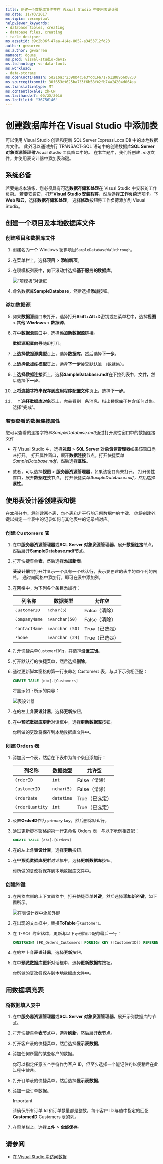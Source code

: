 ```yaml
---
title: 创建一个数据库文件并在 Visual Studio 中使用表设计器
ms.date: 11/03/2017
ms.topic: conceptual
helpviewer_keywords:
- database tables, creating
- database files, creating
- table designer
ms.assetid: 99c2b06f-47aa-414e-8057-a3453712fd23
author: gewarren
ms.author: gewarren
manager: douge
ms.prod: visual-studio-dev15
ms.technology: vs-data-tools
ms.workload:
- data-storage
ms.openlocfilehash: 5d21ba3f239bb4c5e3fdd1ba717b1288956b8550
ms.sourcegitcommit: 30f653d9625ba763f6b58f02fb74a24204d064ea
ms.translationtype: MT
ms.contentlocale: zh-CN
ms.lasthandoff: 06/25/2018
ms.locfileid: "36756146"
---
```

# <a name="create-a-database-and-add-tables-in-visual-studio"></a>创建数据库并在 Visual Studio 中添加表
可以使用 Visual Studio 创建和更新 SQL Server Express LocalDB 中的本地数据库文件。 此外可以通过执行 TRANSACT-SQL 语句中的创建数据库**SQL Server 对象资源管理器**Visual Studio 工具窗口中的。 在本主题中，我们将创建 *.mdf*文件，并使用表设计器中添加表和键。

## <a name="prerequisites"></a>系统必备
若要完成本演练，您必须具有可选**数据存储和处理**在 Visual Studio 中安装的工作负荷。 若要安装它，打开**Visual Studio 安装程序**，然后选择**工作负荷**选项卡。下**Web 和云**，选择**数据存储和处理**。 选择**修改**按钮将工作负荷添加到 Visual Studio。

## <a name="create-a-project-and-a-local-database-file"></a>创建一个项目及本地数据库文件

### <a name="to-create-a-project-and-a-database-file"></a>创建项目和数据库文件
1.  创建名为一个 Windows 窗体项目`SampleDatabaseWalkthrough`。

2.  在菜单栏上，选择**项目** > **添加新项**。

3.  在项模板列表中，向下滚动并选择**基于服务的数据库**。

     ![“项模板”对话框](../data-tools/media/raddata-vsitemtemplates.png)

4.  命名数据库**SampleDatabase**，然后选择**添加**按钮。

### <a name="to-add-a-data-source"></a>添加数据源
5.  如果**数据源**窗口未打开，选择打开**Shift**+**Alt**+**D**密钥或在菜单栏中，选择**视图** > **其他 Windows** > **数据源**。

6.  在中**数据源**窗口中，选择**添加新数据源**链接。

    **数据源配置向导**随即打开。

7. 上**选择数据源类型**页上，选择**数据库**，然后选择**下一步**。

8. 上**选择数据库模型**页上，选择**下一步**接受默认值 （数据集）。

9. 上**选择数据连接**页上，选择**SampleDatabase.mdf**在下拉列表中，文件，然后选择**下一步**。

10. 上**将连接字符串保存到应用程序配置文件**页上，选择**下一步**。

11. 一个**选择数据库对象**页上，你会看到一条消息，指出数据库不包含任何对象。 选择“完成”。

### <a name="to-view-properties-of-the-data-connection"></a>若要查看的数据连接属性
您可以查看的连接字符串*SampleDatabase.mdf*通过打开属性窗口中的数据连接文件：

-   在 Visual Studio 中，选择**视图** > **SQL Server 对象资源管理器**如果该窗口尚未打开。 打开属性窗口，展开**数据连接**节点，打开快捷菜单*SampleDatabase.mdf*，然后选择**属性**。

-   或者，可以选择**视图** > **服务器资源管理器**，如果该窗口尚未打开。 打开属性窗口，展开**数据连接**节点。 打开快捷菜单*SampleDatabase.mdf*，然后选择**属性**。

## <a name="create-tables-and-keys-by-using-table-designer"></a>使用表设计器创建表和键
在本部分中，将创建两个表，每个表和若干行的示例数据中的主键。 你将创建外键以指定一个表中的记录如何与其他表中的记录相对应。

### <a name="to-create-the-customers-table"></a>创建 Customers 表
1.  在中**服务器资源管理器**或**SQL Server 对象资源管理器**，展开**数据连接**节点，然后展开**SampleDatabase.mdf**节点。

2.  打开快捷菜单**表**，然后选择**添加新表**。

     **表设计器**将打开并显示一个具有一个默认行，表示要创建的表中的单个列的网格。 通过向网格中添加行，即可在表中添加列。

3.  在网格中，为下列各个条目添加行：

    |列名称|数据类型|允许空|
    |-----------------|---------------|-----------------|
    |`CustomerID`|`nchar(5)`|False（清除）|
    |`CompanyName`|`nvarchar(50)`|False（清除）|
    |`ContactName`|`nvarchar (50)`|True（已选定）|
    |`Phone`|`nvarchar (24)`|True（已选定）|

4.  打开快捷菜单`CustomerID`行，并选择**设置主键**。

5.  打开默认行的快捷菜单，然后选择**删除**。

6.  通过更新脚本窗格的第一行来命名 Customers 表，与以下示例相匹配：

    ```sql
    CREATE TABLE [dbo].[Customers]
    ```

    将显示如下所示的内容：

    ![表设计器](../data-tools/media/raddata-table-designer.png)

7.  在的左上角**表设计器**，选择**更新**按钮。

8.  在中**预览数据库更新**对话框中，选择**更新数据库**按钮。

    你所做的更改将保存到本地数据库文件中。

### <a name="to-create-the-orders-table"></a>创建 Orders 表
1.  添加另一个表，然后在下表中为每个条目添加行：

    |列名称|数据类型|允许空|
    |-----------------|---------------|-----------------|
    |`OrderID`|`int`|False（清除）|
    |`CustomerID`|`nchar(5)`|False（清除）|
    |`OrderDate`|`datetime`|True（已选定）|
    |`OrderQuantity`|`int`|True（已选定）|

2.  设置**OrderID**作为 primary key，然后删除默认行。

3.  通过更新脚本窗格的第一行来命名 Orders 表，与以下示例相匹配：

    ```sql
    CREATE TABLE [dbo].[Orders]
    ```

4.  在的左上角**表设计器**，选择**更新**按钮。

5.  在中**预览数据库更新**对话框中，选择**更新数据库**按钮。

    你所做的更改将保存到本地数据库文件中。

### <a name="to-create-a-foreign-key"></a>创建外键
1.  在网格右侧的上下文窗格中，打开快捷菜单**外键**，然后选择**添加新外键**，如下图所示。

     ![在表设计器中添加外键](../data-tools/media/foreignkey.png)

2.  在出现的文本框中，替换**ToTable**与`Customers`。

3.  在 T-SQL 的窗格中，更新与以下示例相匹配的最后一行：

    ```sql
    CONSTRAINT [FK_Orders_Customers] FOREIGN KEY ([CustomerID]) REFERENCES [Customers]([CustomerID])
    ```

4.  在的左上角**表设计器**，选择**更新**按钮。

5.  在中**预览数据库更新**对话框中，选择**更新数据库**按钮。

    你所做的更改将保存到本地数据库文件中。

## <a name="populate-the-tables-with-data"></a>用数据填充表

### <a name="to-populate-the-tables-with-data"></a>将数据填入表中

1.  在中**服务器资源管理器**或**SQL Server 对象资源管理器**，展开示例数据库的节点。

2.  打开快捷菜单**表**节点中，选择**刷新**，然后展开**表**节点。

3.  打开客户表的快捷菜单，然后选择**显示表数据**。

4.  添加任何所需的某些客户的数据。

    你可以指定任意五个字符作为客户 ID，但至少选择一个能记住的以便稍后在此过程中使用。

5.  打开订单表的快捷菜单，然后选择**显示表数据**。

6.  添加一些订单数据。

    > [!IMPORTANT]
    > 请确保所有订单 Id 和订单数量都是整数，每个客户 ID 与值中指定的匹配**CustomerID** Customers 表的列。

7.  在菜单栏上，选择**文件** > **全部保存**。

## <a name="see-also"></a>请参阅

- [在 Visual Studio 中访问数据](accessing-data-in-visual-studio.md)